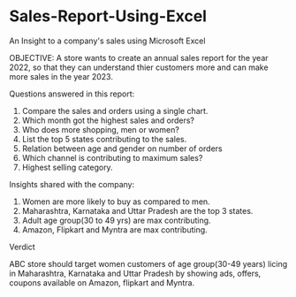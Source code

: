 # Sales-Report-Using-Excel
An Insight to a company's sales using Microsoft Excel

OBJECTIVE: 
A store wants to create an annual sales report for the year 2022, so that they can understand thier customers more and can make more sales in the year 2023.

Questions answered in this report:

1. Compare the sales and orders using a single chart.
2. Which month got the highest sales and orders?
3. Who does more shopping, men or women?
4. List the top 5 states contributing to the sales.
5. Relation between age and gender on number of orders
6. Which channel is contributing to maximum sales?
7. Highest selling category. 


Insights shared with the company:
1. Women are more likely to buy as compared to men.
2. Maharashtra, Karnataka and Uttar Pradesh are the top 3 states.
3. Adult age group(30 to 49 yrs) are max contributing.
4. Amazon, Flipkart and Myntra are max contributing.

Verdict

ABC store should target women customers of age group(30-49 years) licing in Maharashtra, Karnataka and Uttar Pradesh by showing ads, offers, coupons available on 
Amazon, flipkart and Myntra.

